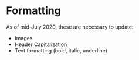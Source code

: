 # Formatting

As of mid-July 2020, these are necessary to update: 
- Images
- Header Capitalization
- Text formatting (bold, italic, underline)
